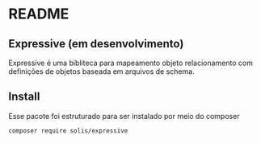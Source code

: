 # README

## Expressive (em desenvolvimento)

Expressive é uma bibliteca para mapeamento objeto relacionamento com definições de objetos baseada em arquivos de schema.

## Install

Esse pacote foi estruturado para ser instalado por meio do composer

```
composer require solis/expressive
``` 